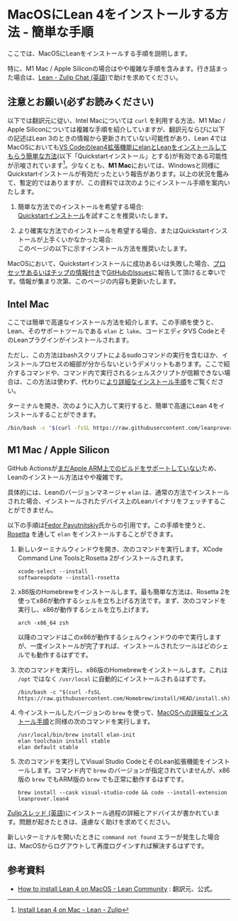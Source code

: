 # MacOSにLean 4をインストールする方法 - 簡単な手順

ここでは、MacOSにLeanをインストールする手順を説明します。

特に、M1 Mac / Apple Siliconの場合はやや複雑な手順を含みます。行き詰まった場合は、[Lean - Zulip Chat (英語)](https://leanprover.zulipchat.com/)で助けを求めてください。

## 注意とお願い(必ずお読みください)

以下では翻訳元に従い、Intel Macについては ``curl`` を利用する方法、M1 Mac / Apple Siliconについては複雑な手順を紹介していますが、翻訳元ならびに以下の記述はLean 3のときの情報から更新されていない可能性があり、Lean 4ではMacOSにおいても[VS Codeのlean4拡張機能にelanとLeanをインストールしてもらう簡単な方法](./windows-quickstart.md)(以下「Quickstartインストール」とする)が有効である可能性が示唆されています[^1]。少なくとも、**M1 Mac**においては、Windowsと同様にQuickstartインストールが有効だったという報告があります。以上の状況を鑑みて、暫定的ではありますが、この資料では次のようにインストール手順を案内いたします。

1. 簡単な方法でのインストールを希望する場合:<br>
   [Quickstartインストール](./windows-quickstart.md)を試すことを推奨いたします。

2. より確実な方法でのインストールを希望する場合、またはQuickstartインストールが上手くいかなかった場合:<br>
   このページの以下に示すインストール方法を推奨いたします。

MacOSにおいて、Quickstartインストールに成功あるいは失敗した場合、[プロセッサあるいはチップの情報付き](https://support.apple.com/ja-jp/HT211814)で[GitHubのIssues](https://github.com/aconite-ac/how_to_install_lean/issues/2)に報告して頂けると幸いです。情報が集まり次第、このページの内容も更新いたします。

## Intel Mac

ここでは簡単で高速なインストール方法を紹介します。この手順を使うと、Lean、そのサポートツールである ``elan`` と ``lake``、コードエディタVS CodeとそのLeanプラグインがインストールされます。

ただし、この方法はbashスクリプトによるsudoコマンドの実行を含むほか、インストールプロセスの細部が分からないというデメリットもあります。ここで紹介するコマンドや、コマンド内で実行されるシェルスクリプトが信頼できない場合は、この方法は使わず、代わりに[より詳細なインストール手順](./macos-detailed.md)をご覧ください。

ターミナルを開き、次のように入力して実行すると、簡単で高速にLean 4をインストールすることができます。

```bash
/bin/bash -c "$(curl -fsSL https://raw.githubusercontent.com/leanprover-community/mathlib4/master/scripts/install_macos.sh)" && source ~/.profile
```

## M1 Mac / Apple Silicon

GitHub Actionsが[まだApple ARM上でのビルドをサポートしていない](https://github.com/actions/virtual-environments/issues/2187)ため、Leanのインストール方法はやや複雑です。

具体的には、Leanのバージョンマネージャ ``elan`` は、通常の方法でインストールされた場合、インストールされたデバイス上のLeanバイナリをフェッチすることができません。

以下の手順は[Fedor Pavutnitskiy](https://leanprover.zulipchat.com/#narrow/stream/113489-new-members/topic/M1.20Macs.3A.20Installing.20the.20Lean.203.20toolchain/near/262832039)氏からの引用です。この手順を使うと、[Rosetta](https://developer.apple.com/documentation/apple-silicon/about-the-rosetta-translation-environment) を通して ``elan`` をインストールすることができます。

1. 新しいターミナルウィンドウを開き、次のコマンドを実行します。XCode Command Line ToolsとRosetta 2がインストールされます。

   ```
   xcode-select --install
   softwareupdate --install-rosetta
   ```

2. x86版のHomebrewをインストールします。最も簡単な方法は、Rosetta 2を使ってx86が動作するシェルを立ち上げる方法です。まず、次のコマンドを実行し、x86が動作するシェルを立ち上げます。

   ```
   arch -x86_64 zsh
   ```
   
   以降のコマンドはこのx86が動作するシェルウィンドウの中で実行しますが、一度インストールが完了すれば、インストールされたツールはどのシェルでも動作するはずです。

3. 次のコマンドを実行し、x86版のHomebrewをインストールします。これは ``/opt`` ではなく ``/usr/local`` に自動的にインストールされるはずです。

   ```
   /bin/bash -c "$(curl -fsSL https://raw.githubusercontent.com/Homebrew/install/HEAD/install.sh)"
   ```

4. 今インストールしたバージョンの ``brew`` を使って、[MacOSへの詳細なインストール手順](./macos-detailed.md)と同様の次のコマンドを実行します。

   ```
   /usr/local/bin/brew install elan-init
   elan toolchain install stable
   elan default stable
   ```

5. 次のコマンドを実行してVisual Studio CodeとそのLean拡張機能をインストールします。コマンド内で ``brew`` のバージョンが指定されていませんが、x86版の ``brew`` でもARM版の ``brew`` でも正常に動作するはずです。

   ```
   brew install --cask visual-studio-code && code --install-extension leanprover.lean4
   ```

[Zulipスレッド (英語)](https://leanprover.zulipchat.com/#narrow/stream/113489-new-members/topic/M1.20macs)にインストール過程の詳細とアドバイスが書かれています。問題が起きたときは、遠慮なく助けを求めてください。

新しいターミナルを開いたときに ``command not found`` エラーが発生した場合は、MacOSからログアウトして再度ログインすれば解決するはずです。

## 参考資料
- [How to install Lean 4 on MacOS - Lean Community](https://leanprover-community.github.io/install/macos.html) : 翻訳元、公式。

[^1]: [Install Lean 4 on Mac - Lean - Zulip](https://leanprover.zulipchat.com/#narrow/stream/113489-new-members/topic/.E2.9C.94.20Install.20Lean.204.20on.20Mac/near/385825690)
